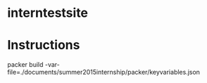 # interntestsite
# Instructions

packer build -var-file=./documents/summer2015internship/packer/keyvariables.json
